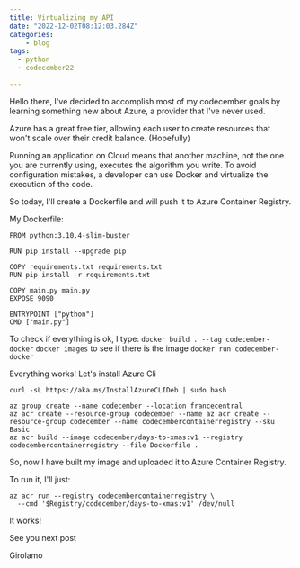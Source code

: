 ```yaml
---
title: Virtualizing my API 
date: "2022-12-02T08:12:03.284Z"
categories:
    - blog
tags:
  - python
  - codecember22

---
```

Hello there,
I've decided to accomplish most of my codecember goals by learning something new about Azure, a provider that I've never used.

Azure has a great free tier, allowing each user to create resources that won't scale over their credit balance. 
(Hopefully)

Running an application on Cloud means that another machine, not the one you are currently using, executes the algorithm you write. 
To avoid configuration mistakes, a developer can use Docker and virtualize the execution of the code.


So today, I'll create a Dockerfile and will push it to Azure Container Registry.

My Dockerfile:

```
FROM python:3.10.4-slim-buster

RUN pip install --upgrade pip

COPY requirements.txt requirements.txt
RUN pip install -r requirements.txt

COPY main.py main.py
EXPOSE 9090

ENTRYPOINT ["python"]
CMD ["main.py"]
```

To check if everything is ok, I type:
`docker build . --tag codecember-docker`
`docker images` 
to see if there is the image 
`docker run codecember-docker`

Everything works!
Let's install Azure Cli

`curl -sL https://aka.ms/InstallAzureCLIDeb | sudo bash`

```
az group create --name codecember --location francecentral
az acr create --resource-group codecember --name az acr create --resource-group codecember --name codecembercontainerregistry --sku Basic
az acr build --image codecember/days-to-xmas:v1 --registry codecembercontainerregistry --file Dockerfile .
```

So, now I have built my image and uploaded it to Azure Container Registry.

To run it, I'll just:

```
az acr run --registry codecembercontainerregistry \
  --cmd '$Registry/codecember/days-to-xmas:v1' /dev/null
```

It works!

See you next post

Girolamo


